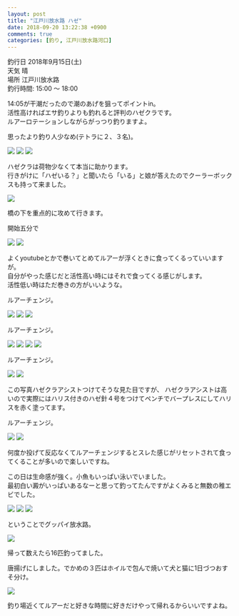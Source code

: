 ```yaml
---
layout: post
title: "江戸川放水路 ハゼ"
date: 2018-09-20 13:22:38 +0900
comments: true
categories: [釣り, 江戸川放水路河口]
---
```


釣行日 2018年9月15日(土)  
天気 晴  
場所 江戸川放水路  
釣行時間: 15:00 〜 18:00  
  
14:05が干潮だったので潮のあげを狙ってポイントin。  
活性高ければエサ釣りよりも釣れると評判のハゼクラです。  
ルアーロテーションしながらがっつり釣りますよ。  
  
<!-- more -->  
  
<script async src="//pagead2.googlesyndication.com/pagead/js/adsbygoogle.js"></script>  
<ins class="adsbygoogle"  
     style="display:block; text-align:center;"  
     data-ad-layout="in-article"  
     data-ad-format="fluid"  
     data-ad-client="ca-pub-7039502723411845"  
     data-ad-slot="8206045005"></ins>  
<script>  
     (adsbygoogle = window.adsbygoogle || []).push({});  
</script>  

思ったより釣り人少なめ(テトラに２、３名)。  
  
<img src="/images/blog/20180915/IMG_6426.JPG">  
<img src="/images/blog/20180915/IMG_6431.JPG">  
<img src="/images/blog/20180915/IMG_6432.JPG">  
  
ハゼクラは荷物少なくて本当に助かります。  
行きがけに「ハゼいる？」と聞いたら「いる」と娘が答えたのでクーラーボックスも持って来ました。  
  
<img src="/images/blog/20180915/IMG_6435.JPG">  
  
橋の下を重点的に攻めて行きます。  
  
開始五分で  
  
<img src="/images/blog/20180915/IMG_6438.JPG">  
  
<img src="/images/blog/20180915/IMG_6451.JPG">  
  
よくyoutubeとかで巻いてとめてルアーが浮くときに食ってくるっていいますが。  
自分がやった感じだと活性高い時にはそれで食ってくる感じがします。  
活性低い時はただ巻きの方がいいような。  
  
ルアーチェンジ。  
  
<img src="/images/blog/20180915/IMG_6452.JPG">  
  
<img src="/images/blog/20180915/IMG_6454.JPG">  
  
<img src="/images/blog/20180915/IMG_6458.JPG">  
  
ルアーチェンジ。  
  
<img src="/images/blog/20180915/IMG_6459.JPG">  
  
<img src="/images/blog/20180915/IMG_6460.JPG">  
  
<img src="/images/blog/20180915/IMG_6462.JPG">  
  
<img src="/images/blog/20180915/IMG_6463.JPG">  
  
ルアーチェンジ。  
  
<img src="/images/blog/20180915/IMG_6464.JPG">  
  
<img src="/images/blog/20180915/IMG_6467.JPG">  
  
この写真ハゼクラアシストつけてそうな見た目ですが、
ハゼクラアシストは高いので実際にはハリス付きのハゼ針４号をつけてペンチでバープレスにしてハリスを赤く塗ってます。  
  
ルアーチェンジ。  
  
<img src="/images/blog/20180915/IMG_6471.JPG">  
  
<img src="/images/blog/20180915/IMG_6474.JPG">  
  
何度か投げて反応なくてルアーチェンジするとスレた感じがリセットされて食ってくることが多いので楽しいですね。  
  
この日は生命感が強く。小魚もいっぱい泳いでいました。  
最初白い澱がいっぱいあるなーと思って釣ってたんですがよくみると無数の稚エビでした。  
  
<img src="/images/blog/20180915/IMG_6440.JPG">  
<img src="/images/blog/20180915/IMG_6443.JPG">  
<img src="/images/blog/20180915/IMG_6446.JPG">  
  
  
ということでグッパイ放水路。  
  
<img src="/images/blog/20180915/IMG_6476.JPG">  
  
帰って数えたら16匹釣ってました。  
  
唐揚げにしました。でかめの３匹はホイルで包んで焼いて犬と猫に1日づつおすそ分け。  
  
<img src="/images/blog/20180915/IMG_6478.JPG">  
  
釣り場近くてルアーだと好きな時間に好きだけやって帰れるからいいですよね。  
  
